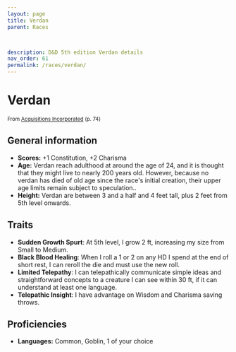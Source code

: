```yaml
---
layout: page
title: Verdan
parent: Races



description: D&D 5th edition Verdan details
nav_order: 61
permalink: /races/verdan/
---
```


# Verdan

<small>From <a target="_blank" href="https://dnd.wizards.com/products/tabletop-games/rpg-products/acqinc">Acquisitions Incorporated</a> (p. 74)</small>

## General information

- **Scores:** +1 Constitution, +2 Charisma
- **Age:** Verdan reach adulthood at around the age of 24, and it is thought that they might live to nearly 200 years old. However, because no verdan has died of old age since the race's initial creation, their upper age limits remain subject to speculation..
- **Height:** Verdan are between 3 and a half and 4 feet tall, plus 2 feet from 5th level onwards.

## Traits

- **Sudden Growth Spurt**: At 5th level, I grow 2 ft, increasing my size from Small to Medium.
- **Black Blood Healing**: When I roll a 1 or 2 on any HD I spend at the end of short rest, I can reroll the die and must use the new roll.
- **Limited Telepathy**: I can telepathically communicate simple ideas and straightforward concepts to a creature I can see within 30 ft, if it can understand at least one language.
- **Telepathic Insight**: I have advantage on Wisdom and Charisma saving throws.

## Proficiencies

- **Languages:** Common, Goblin, 1 of your choice